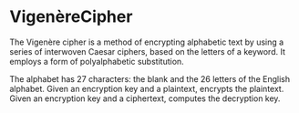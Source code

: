 # VigenèreCipher

The Vigenère cipher is a method of encrypting alphabetic text by using a series of interwoven Caesar ciphers, based on the letters of a keyword. It employs a form of polyalphabetic substitution.

The alphabet has 27 characters: the blank and the 26 letters of the English alphabet.
Given an encryption key and a plaintext, encrypts the plaintext. 
Given an encryption key and a ciphertext, computes the decryption key.
